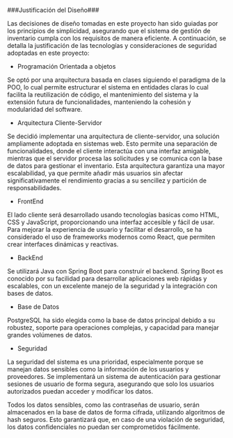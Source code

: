 ###Justificación del Diseño###

Las decisiones de diseño tomadas en este proyecto han sido guiadas por los principios de simplicidad, asegurando que el sistema de gestión de inventario cumpla con los requisitos de manera eficiente. A continuación, se detalla la justificación de las tecnologías y consideraciones de seguridad adoptadas en este proyecto: 

- Programación Orientada a objetos 

Se optó por una arquitectura basada en clases siguiendo el paradigma de la POO, lo cual permite estructurar el sistema en entidades claras lo cual facilita la reutilización de código, el mantenimiento del sistema y la extensión futura de funcionalidades, manteniendo la cohesión y modularidad del software. 

- Arquitectura Cliente-Servidor 

Se decidió implementar una arquitectura de cliente-servidor, una solución ampliamente adoptada en sistemas web. Esto permite una separación de funcionalidades, donde el cliente interactúa con una interfaz amigable, mientras que el servidor procesa las solicitudes y se comunica con la base de datos para gestionar el inventario. Esta arquitectura garantiza una mayor escalabilidad, ya que permite añadir más usuarios sin afectar significativamente el rendimiento gracias a su sencillez y partición de responsabilidades. 

- FrontEnd 

El lado cliente será desarrollado usando tecnologías basicas como HTML, CSS y JavaScript, proporcionando una interfaz accesible y fácil de usar. Para mejorar la experiencia de usuario y facilitar el desarrollo, se ha considerado el uso de frameworks modernos como React, que permiten crear interfaces dinámicas y reactivas. 

- BackEnd 

Se utilizará Java con Spring Boot para construir el backend. Spring Boot es conocido por su facilidad para desarrollar aplicaciones web rápidas y escalables, con un excelente manejo de la seguridad y la integración con bases de datos. 

- Base de Datos 

PostgreSQL ha sido elegida como la base de datos principal debido a su robustez, soporte para operaciones complejas, y capacidad para manejar grandes volúmenes de datos. 

- Seguridad  

La seguridad del sistema es una prioridad, especialmente porque se manejan datos sensibles como la información de los usuarios y proveedores. Se implementará un sistema de autenticación para gestionar sesiones de usuario de forma segura, asegurando que solo los usuarios autorizados puedan acceder y modificar los datos. 

Todos los datos sensibles, como las contraseñas de usuario, serán almacenados en la base de datos de forma cifrada, utilizando algoritmos de hash seguros. Esto garantizará que, en caso de una violación de seguridad, los datos confidenciales no puedan ser comprometidos fácilmente.
